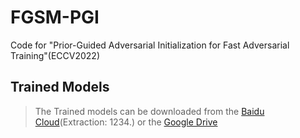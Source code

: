 # FGSM-PGI
Code for "Prior-Guided Adversarial Initialization for Fast Adversarial Training"(ECCV2022)
## Trained Models
> The Trained models can be downloaded from the [Baidu Cloud](https://pan.baidu.com/s/1fmnO9jZw5Fcwy5B28bvRSw)(Extraction: 1234.) or the [Google Drive](https://drive.google.com/drive/folders/1g8POHKLDExk_LUj36pMCG4HaX3Amc_Jt)
